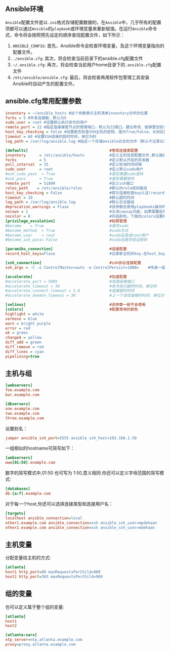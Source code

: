 ## Ansible环境

`Ansible`配置文件是以`.ini`格式存储配置数据的，在`Ansible`中，几乎所有的配置项都可以通过`Ansible`的`playbook`或环境变量来重新赋值。在运行`Ansible`命令式，命令将会按照预先设定的顺序查找配置文件，如下所示：

1. `ANSIBLE_CONFIG`: 首先，Ansible命令会检查环境变量，及这个环境变量指向的配置文件。
2. `./ansible.cfg`: 其次，将会检查当前目录下的ansible.cfg配置文件
3. `~/.ansible.cfg`: 再次，将会检查当前用户home目录下的`.ansible.cfg`配置文件
4. `/etc/ansible/ansible.cfg`: 最后，将会检查再用软件包管理工具安装Ansible时自动产生的配置文件。


## ansible.cfg常用配置参数

```ini
inventory = ~/ansible_hosts #这个参数表示主机清单inventory文件的位置
forks = 5 #并发连接数，默认为5
sudo_user = root #设置默认执行命令的用户
remote_port = 22 #指定连接被管节点的管理端口，默认为22端口，建议修改，能够更加安全
host_key_checking = False #设置是否检查SSH主机的密钥，值为True/False。关闭后第一次连接不会提示配置实例
timeout = 60 #设置SSH连接的超时时间，单位为秒
log_path = /var/log/ansible.log #指定一个存储ansible日志的文件（默认不记录日志）
```

```ini
[defaults]                                    #常规连接类配置
inventory      = /etc/ansible/hosts           #定义主机信息配置文件,默认路径
forks          = 5                            #定义默认开启的并发数
poll_interval  = 15                           #定义轮询时间间隔
sudo_user      = root                         #定义默认sudo用户
#ask_sudo_pass  = True                        #是否需要sudo密码
#ask_pass      = True                         #是否需要密码
remote_port    = 51899                        #定义ssh端口
roles_path    = /etc/ansible/roles            #默认的role规则路径
host_key_checking = False                     #首次连接检查key认证(record_host_keys协作使用)
timeout = 10                                  #默认超时时间
log_path = /var/log/ansible.log               #默认日志路径
deprecation_warnings = Flase                  #该参数在使用playbooks操作的时候sudo权限不会进行提示
nocows = 1                                    #关闭cowsay功能，如果需要启用的话必须首先安装了cowsay才可以
nocolor = 0                                   #开启颜色，下面的colors设置相关的颜色
[privilege_escalation]                        #权限管理
#become    = True                             #是否sudo
#become_method  = True                        #sudo方式
#become_user    = root                        #sudo后变成root用户
#become_ask_pass= False                       #sudo后是否验证密码  

[paramiko_connection]                         #连接配置
record_host_keys=Flase                        #记录新主机的key.在host_key_checking 被禁用时候,设置为False时,性能将会提升

[ssh_connection]                              #ssh协议连接配置
ssh_args = -C -o ControlMaster=auto -o ControlPersist=1800s    #传递一组选项给Ansible,而不是使用以前的默认值.ControlPersist的值提高会提高性能，30分钟会比较合适

[accelerate]                                  #加速配置
#accelerate_port = 5099                       #加速连接端口
#accelerate_timeout = 30                      #命令执行超时时间，单位秒
#accelerate_connect_timeout = 5.0             #连接超时时间
#accelerate_daemon_timeout = 30               #上一个活动连接的时间，单位分钟

[selinux]                                     #该参数一般不会使用
[colors]                                      #配置常用的颜色
highlight = white
verbose = blue
warn = bright purple
error = red
ok = green
changed = yellow
diff_add = green
diff_remove = red
diff_lines = cyan
pipelining=true
```

## 主机与组

```ini
[webservers]
foo.example.com
bar.example.com

[dbservers]
one.example.com
two.example.com
three.example.com
```

设置别名：
```ini
jumper ansible_ssh_port=5555 ansible_ssh_host=192.168.1.50
```

一组相似的hostname可简写如下：
```ini
[webservers]
www[01:50].example.com
```
数字的简写模式中,01:50 也可写为 1:50,意义相同.你还可以定义字母范围的简写模式:
```ini
[databases]
db-[a:f].example.com
```
对于每一个host,你还可以选择连接类型和连接用户名：
```ini
[targets]
localhost ansible_connection=local
other1.example.com ansible_connection=ssh ansible_ssh_user=mpdehaan
other2.example.com ansible_connection=ssh ansible_ssh_user=mdehaan    
```

## 主机变量
分配变量给主机的方式:
```ini
[atlanta]
host1 http_port=80 maxRequestsPerChild=808
host2 http_port=303 maxRequestsPerChild=909
```

## 组的变量
也可以定义属于整个组的变量:
```ini
[atlanta]
host1
host2

[atlanta:vars]
ntp_server=ntp.atlanta.example.com
proxy=proxy.atlanta.example.com
```
